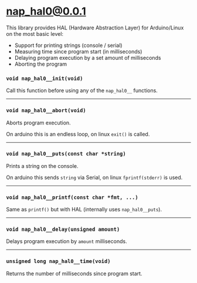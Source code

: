 # nap_hal0@0.0.1

This library provides HAL (Hardware Abstraction Layer) for Arduino/Linux on the most basic level:

- Support for printing strings (console / serial)
- Measuring time since program start (in milliseconds)
- Delaying program execution by a set amount of milliseconds
- Aborting the program


### `void nap_hal0__init(void)`

Call this function before using any of the `nap_hal0__` functions.

---

### `void nap_hal0__abort(void)`

Aborts program execution.

On arduino this is an endless loop, on linux `exit()` is called.

---

### `void nap_hal0__puts(const char *string)`

Prints a string on the console.

On arduino this sends `string` via Serial, on linux `fprintf(stderr)` is used.

---

### `void nap_hal0__printf(const char *fmt, ...)`

Same as `printf()` but with HAL (internally uses `nap_hal0__puts`).

---

### `void nap_hal0__delay(unsigned amount)`

Delays program execution by `amount` milliseconds.

---

### `unsigned long nap_hal0__time(void)`

Returns the number of milliseconds since program start.
